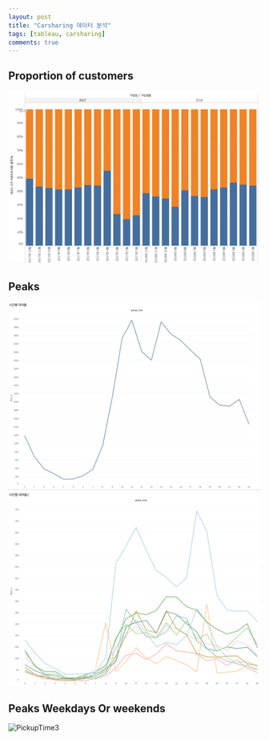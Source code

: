 ```yaml
---
layout: post
title: "Carsharing 데이터 분석"
tags: [tableau, carsharing]
comments: true
---
```


## Proportion of customers

![정회원, 준회원 비율](../images/2019-03-17-carsharing-data-analysis-회원변동.png)

## Peaks
![PickupTime1](../images/2019-04-16-pickup-time-1.png)
![PickupTime2](../images/2019-04-16-pickup-time-2.png)

## Peaks Weekdays Or weekends
![PickupTime3](../images/2019-04-16-Weekday-or-Weekends.png)